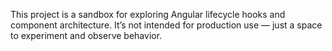 This project is a sandbox for exploring Angular lifecycle hooks and component architecture. It’s not intended for production use — just a space to experiment and observe behavior.
